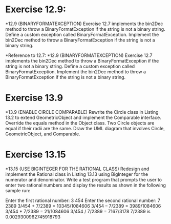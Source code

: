 # Exercise 12.9:
*12.9 (BINARYFORMATEXCEPTION) Exercise 12.7 implements the bin2Dec method to throw a BinaryFormatException if the string is not a binary string. Define a custom exception called BinaryFormatException. Implement the bin2Dec method to throw a BinaryFormatException if the string is not a binary string.

*Reference to 12.7:
*12.9 (BINARYFORMATEXCEPTION) Exercise 12.7 implements the bin2Dec method to throw a BinaryFormatException if the string is not a binary string. Define a custom exception called BinaryFormatException. Implement the bin2Dec method to throw a BinaryFormatException if the string is not a binary string.
# Exercise 13.9
*13.9 (ENABLE CIRCLE COMPARABLE) Rewrite the Circle class in Listing 13.2 to extend GeometricObject and implement the Comparable interface. Override the equals method in the Object class. Two Circle objects are equal if their radii are the same. Draw the UML diagram that involves Circle, GeometricObject, and Comparable.

# Exercise 13.15
*13.15 (USE BIGINTEGER FOR THE RATIONAL CLASS) Redesign and implement the Rational class in Listing 13.13 using BigInteger for the numerator and denominator. Write a test program that prompts the user to enter two rational ­numbers and ­display the results as shown in the following sample run:



Enter the first rational number: 3 454 
Enter the second rational number: 7 2389 
3/454 + 7/2389 = 10345/1084606
3/454 – 7/2389 = 3989/1084606
3/454 * 7/2389 = 21/1084606
3/454 / 7/2389 = 7167/3178
7/2389 is 0.0029300962745918793
